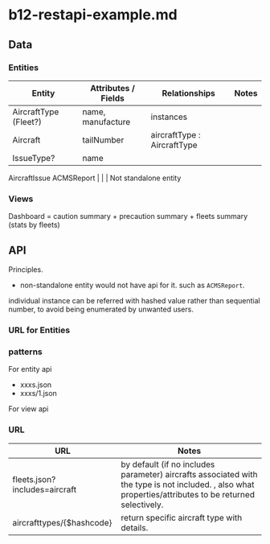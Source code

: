 # b12-restapi-example.md

## Data

### Entities

Entity | Attributes / Fields | Relationships | Notes
--|--|--|--
AircraftType (Fleet?) | name, manufacture | instances
Aircraft | tailNumber | aircraftType : AircraftType
IssueType? | name
AircraftIssue
ACMSReport | | | Not standalone entity

### Views

Dashboard = caution summary + precaution summary + fleets summary (stats by fleets)

## API

Principles.

* non-standalone entity would not have api for it. such as `ACMSReport`.

individual instance can be referred with hashed value rather than sequential number, to avoid being enumerated by unwanted users.

### URL for Entities

### patterns

For entity api

* xxxs.json
* xxxs/1.json

For view api


### URL

URL | Notes
--|--
fleets.json?includes=aircraft | by default (if no includes parameter) aircrafts associated with the type is not included. , also what properties/attributes to be returned selectively.
aircrafttypes/{$hashcode}| return specific aircraft type with details.
